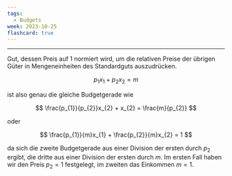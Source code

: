 ```yaml
---
tags:
  - Budgets
week: 2023-10-25
flashcard: true
---
```

***

Gut, dessen Preis auf 1 normiert wird, um die relativen Preise der übrigen Güter in Mengeneinheiten des Standardguts auszudrücken.

$$
p_{1}x_{1} + p_{2}x_{2} = m
$$

ist also genau die gleiche Budgetgerade wie 

$$
\frac{p_{1}}{p_{2}}x_{2} + x_{2} = \frac{m}{p_{2}}
$$

oder

$$
\frac{p_{1}}{m}x_{1} + \frac{p_{2}}{m}x_{2} = 1
$$

da sich die zweite Budgetgerade aus einer Division der ersten durch $p_{2}$ ergibt, die dritte aus einer Division der ersten durch $m$. Im ersten Fall haben wir den Preis $p_{2} = 1$ festgelegt, im zweiten das Einkommen $m = 1$.

